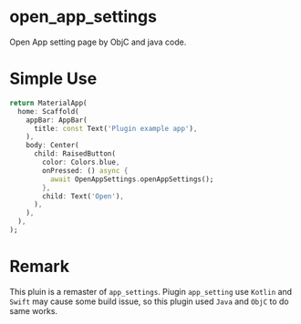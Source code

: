 # open_app_settings

Open App setting page by ObjC and java code.

# Simple Use

```dart
return MaterialApp(
  home: Scaffold(
    appBar: AppBar(
      title: const Text('Plugin example app'),
    ),
    body: Center(
      child: RaisedButton(
        color: Colors.blue,
        onPressed: () async {
          await OpenAppSettings.openAppSettings();
        },
        child: Text('Open'),
      ),
    ),
  ),
);
```

# Remark

This pluin is a remaster of `app_settings`. Piugin `app_setting` use `Kotlin` and `Swift` may cause some build issue, so this plugin used `Java` and `ObjC` to do same works.